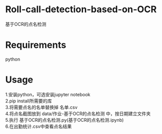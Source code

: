 # Roll-call-detection-based-on-OCR
基于OCR的点名检测

# Requirements
python

# Usage
1.安装python，可选安装jupyter notebook  
2.pip install所需要的库  
3.将需要点名的名单替换掉 名单.csv  
4.将点名截图放到 data/作业-基于OCR的点名检测 中，按日期建立文件夹  
5.执行 基于OCR的点名检测.py(基于OCR的点名检测.ipynb)  
6.在出勤统计.csv中查看点名结果  
